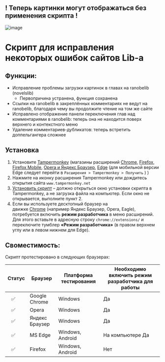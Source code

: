 ## ! Теперь картинки могут отображаться без применения скрипта !
![image](https://github.com/user-attachments/assets/91c515cf-7d03-465f-823f-359ae8c51e67)
# Скрипт для исправления некоторых ошибок сайтов Lib-а 
## Функции:
 - Исправление проблемы загрузки картинок в главах на ranobelib (novelslib)
	 - Первопричина устранена, функция сохранена
 - Ссылки на ranobelib в закреплённых комментариях не ведут на ranobelib, благодаря чему вы продолжите чтение на том же сайте
 - Исправлено отображение панели переключения глав над комментариями в ranobelib: теперь она не находится поверх верхнего и контекстного меню
 - Удаление комментариев-дубликатов: теперь встретить доппельгангера сложнее
## Установка
1. Установите [Tampermonkey](https://www.tampermonkey.net/index.php) (магазины расширений [Chrome](https://chromewebstore.google.com/detail/dhdgffkkebhmkfjojejmpbldmpobfkfo), [Firefox](https://addons.mozilla.org/en-US/firefox/addon/tampermonkey/), [Firefox Mobile](https://addons.mozilla.org/ru/android/addon/tampermonkey/), [Opera и Яндекс Браузер](https://addons.opera.com/en/extensions/details/tampermonkey-beta/), [Edge](https://microsoftedge.microsoft.com/addons/detail/iikmkjmpaadaobahmlepeloendndfphd) (для мобильной версии Edge следует перейти в `Расширения > Tampermonkey > Получить` ) )
2. Нажмите на иконку расширения Tampermonkey или дождитесь открытия сайта `www.tampermonkey.net`
3. [Установить скрипт](https://raw.githubusercontent.com/TranslatorGen13/TM-RLibImgFix/refs/heads/main/TM-RLibImgFix.user.js) – должно открыться окно установки скрипта в Tampermonkey, а не загрузка файла на компьютер. Если окно не открывается, выполните пункт 2.
4. Если вы используете десктопный браузер на движке [Chrome](https://www.tampermonkey.net/faq.php#Q209) (например Яндекс Браузер, Opera, Eagle), потребуется включить **режим разработчика** в меню расширений. Для этого вставьте в адресную строку `chrome://extensions/` и переключите тумблер **«Режим разработчика»** (в правом верхнем углу или в левом нижнем для Edge).
## Своместимость:
Скрипт протестировано в следующих браузерах:

| Статус | Браузер        | Платформа тестирования | Необходимо включить режим разработчика для работы |
| ----- | --------------- | ---------------------- | ------------------------------------------------- |
| ⠀✅  | Google Chrome   | Windows                |                     Да                            |
| ⠀✅  | Opera           | Windows                |                     Да                            |
| ⠀✅  | Яндекс Браузер  | Windows                |                     Да                            |
| ⠀✅  | MS Edge         | Windows, Android       |               На компьютере Да                    |
| ⠀✅  | Firefox         | Windows, Android       |                     Нет                           | 
